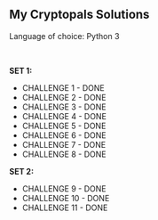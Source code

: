<h2>My Cryptopals Solutions</h2>
<p>Language of choice: Python 3</p>
<br/>
<p><b>SET 1:</b></p>
<ul>
	<li>CHALLENGE 1 - DONE</li>
	<li>CHALLENGE 2 - DONE</li>
	<li>CHALLENGE 3 - DONE</li>
	<li>CHALLENGE 4 - DONE</li>
	<li>CHALLENGE 5 - DONE</li>
	<li>CHALLENGE 6 - DONE</li>
	<li>CHALLENGE 7 - DONE</li>
	<li>CHALLENGE 8 - DONE</li>
</ul>
<p><b>SET 2:</b></p>
<ul>
	<li>CHALLENGE 9 - DONE</li>
	<li>CHALLENGE 10 - DONE</li>
	<li>CHALLENGE 11 - DONE</li>
</ul>
